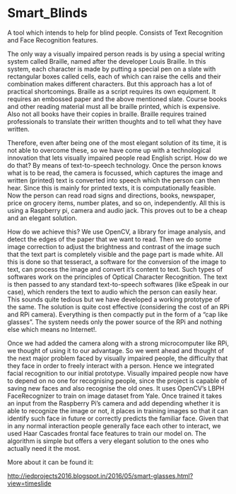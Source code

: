 # Smart_Blinds
A tool which intends to help for blind people. Consists of Text Recognition and Face Recognition features.

The only way a visually impaired person reads is by using a special writing system called Braille,  named after the developer Louis Braille. In this system, each character is made by putting a special pen on a slate with rectangular boxes called cells, each of which can raise the cells and their combination makes different characters. But this approach has a lot of practical shortcomings. Braille as a script requires its own equipment. It requires an embossed paper and the above mentioned slate. Course books and other reading material must all be braille printed, which is expensive. Also not all books have their copies in braille. Braille requires trained professionals to translate their written thoughts and to tell what they have written. 

Therefore, even after being one of the most elegant solution of its time, it is not able to overcome these, so we have come up with a technological innovation that lets visually impaired people read English script. How do we do that? By means of text-to-speech technology. Once the person knows what is to be read, the camera is focussed, which captures the image and written (printed) text is converted into speech which the person can then hear. Since this is mainly for printed texts, it is computationally feasible. Now the person can read road signs and directions, books, newspaper, price on grocery items, number plates, and so on, independently. All this is using a Raspberry pi, camera and audio jack. This proves out to be a cheap and an elegant solution. 

How do we achieve this? We use OpenCV, a library for image analysis, and detect the edges of the paper that we want to read. Then we do some image correction to adjust the brightness and contrast of the image such that the text part is completely visible and the page part is made white. All this is done so that tesseract, a software for the conversion of the image to text, can process the image and convert it’s content to text. Such types of softwares work on the principles of Optical Character Recognition. The text is then passed to any standard text-to-speech softwares (like eSpeak in our case), which renders the text to audio which the person can easily hear. This sounds quite tedious but we have developed a working prototype of the same. The solution is quite cost effective (considering the cost of an RPi and RPi camera). Everything is then compactly put in the form of a “cap like glasses”. The system needs only the power source of the RPi and nothing else which means no Internet!.

Once we had added the camera along with a strong microcomputer like RPi, we thought of using it to our advantage. So we went ahead and thought of the next major problem faced by visually impaired people, the difficulty that they face in order to freely interact with a person. Hence we integrated facial recognition to our initial prototype. Visually impaired people now have to depend on no one for recognising people, since the project is capable of saving new faces and also recognise the old ones. It uses OpenCV’s LBPH FaceRecognizer to train on image dataset from Yale. Once trained it takes an input from the Raspberry Pi’s camera and add depending whether it is able to recognize the image or not, it places in training images so that it can identify such face in future or correctly predicts the familiar face. Given that in any normal interaction people generally face each other to interact, we used Haar Cascades frontal face features to train our model on. The algorithm is simple but offers a very elegant solution to the ones who actually need it the most.


More about it can be found it:

http://iedprojects2016.blogspot.in/2016/05/smart-glasses.html?view=timeslide
